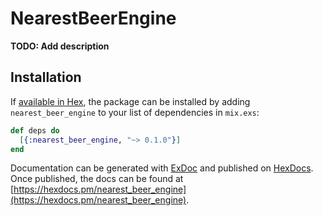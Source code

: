 # NearestBeerEngine

**TODO: Add description**

## Installation

If [available in Hex](https://hex.pm/docs/publish), the package can be installed
by adding `nearest_beer_engine` to your list of dependencies in `mix.exs`:

```elixir
def deps do
  [{:nearest_beer_engine, "~> 0.1.0"}]
end
```

Documentation can be generated with [ExDoc](https://github.com/elixir-lang/ex_doc)
and published on [HexDocs](https://hexdocs.pm). Once published, the docs can
be found at [https://hexdocs.pm/nearest_beer_engine](https://hexdocs.pm/nearest_beer_engine).

